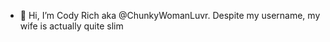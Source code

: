 - 👋 Hi, I’m Cody Rich aka @ChunkyWomanLuvr.  Despite my username, my wife is actually quite slim


<!---
ChunkyWomanLuvr/ChunkyWomanLuvr is a ✨ special ✨ repository because its `README.md` (this file) appears on your GitHub profile.
You can click the Preview link to take a look at your changes.
--->
